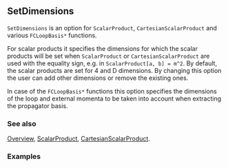 ## SetDimensions

`SetDimensions` is an option for `ScalarProduct`, `CartesianScalarProduct` and various `FCLoopBasis*` functions.

For scalar products it specifies the dimensions for which the scalar products will be set when `ScalarProduct` or `CartesianScalarProduct`  are used with the equality sign, e.g. in `ScalarProduct[a, b] = m^2`. By default, the scalar products are set for 4 and D dimensions. By changing this option the user can add other dimensions or remove the existing ones.

In case of the `FCLoopBasis*` functions this option specifies the dimensions of the loop and external momenta to be taken into account when extracting the propagator basis.

### See also

[Overview](Extra/FeynCalc.md), [ScalarProduct](ScalarProduct.md), [CartesianScalarProduct](CartesianScalarProduct.md).

### Examples
